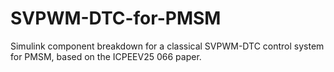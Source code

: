 # SVPWM-DTC-for-PMSM
Simulink component breakdown for a classical SVPWM-DTC control system for PMSM, based on the ICPEEV25 066 paper.
